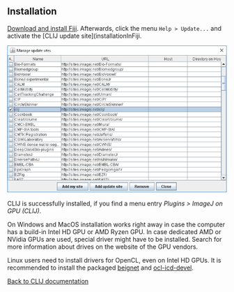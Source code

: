 
## Installation
[Download and install Fiji](https://fiji.sc/Downloads). Afterwards, click the menu `Help > Update...` and activate the [CLIJ update site](installationInFiji.

![Image](images/updatesite.png)

CLIJ is successfully installed, if you find a menu entry _Plugins > ImageJ on GPU (CLIJ)_.

On Windows and MacOS installation works right away in case the computer has a build-in Intel HD GPU or AMD Ryzen GPU. In case dedicated AMD or NVidia GPUs are used, special driver might have to be installed. Search for more information about drives on the website of the GPU vendors. 

Linux users need to install drivers for OpenCL, even on Intel HD GPUs. It is recommended to install the packaged [beignet](https://github.com/intel/beignet) and [ocl-icd-devel](https://github.com/OCL-dev/ocl-icd).

[Back to CLIJ documentation](https://clij.github.io/clij-docs/)

